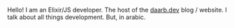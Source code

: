Hello! I am an Elixir/JS developer. The host of the [daarb.dev](https://daarb.dev) blog / website.
I talk about all things development. But, in arabic.
